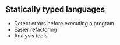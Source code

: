 ## Statically typed languages

* Detect errors before executing a program
* Easier refactoring
* Analysis tools
